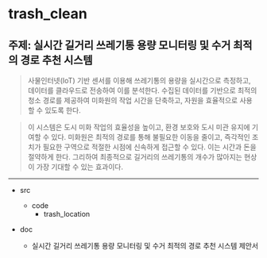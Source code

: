 # trash_clean
## 주제: 실시간 길거리 쓰레기통 용량 모니터링 및 수거 최적의 경로 추천 시스템

> 사물인터넷(IoT) 기반 센서를 이용해 쓰레기통의 용량을 실시간으로 측정하고, 데이터를 클라우드로 전송하여 이를 분석한다.
> 수집된 데이터를 기반으로 최적의 청소 경로를 제공하여 미화원의 작업 시간을 단축하고, 자원을 효율적으로 사용할 수 있도록 한다.

> 이 시스템은 도시 미화 작업의 효율성을 높이고, 환경 보호와 도시 미관 유지에 기여할 수 있다.
> 미화원은 최적의 경로를 통해 불필요한 이동을 줄이고, 즉각적인 조치가 필요한 구역으로 적절한 시점에 신속하게 접근할 수 있다.
> 이는 시간과 돈을 절약하게 한다. 그리하여 최종적으로 길거리의 쓰레기통의 개수가 많아지는 현상이 가장 기대할 수 있는 효과이다.

<hr/>

* src
  + code
    - trash_location

* doc
  + 실시간 길거리 쓰레기통 용량 모니터링 및 수거 최적의 경로 추천 시스템 제안서

